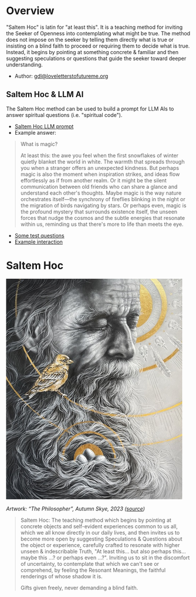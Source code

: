 

# Overview
"Saltem Hoc" is latin for "at least this". It is a teaching method for inviting
the Seeker of Openness into contemplating what might be true. The method does
not impose on the seeker by telling them directly what is true or insisting on a
blind faith to proceed or requiring them to decide what is true. Instead, it 
begins by pointing at something concrete & familiar and then suggesting 
speculations or questions that guide the seeker toward deeper understanding.
* Author: gdl@loveletterstofutureme.org

## Saltem Hoc & LLM AI
The Saltem Hoc method can be used to build a prompt for LLM AIs to answer spiritual
questions (i.e. "spiritual code").
* [Saltem Hoc LLM prompt](saltem_hoc-llm-prompt.txt) 
* Example answer:
> What is magic?
>
> At least this: the awe you feel when the first snowflakes of winter quietly
> blanket the world in white. The warmth that spreads through you when a
> stranger offers an unexpected kindness. But perhaps magic is also the moment
> when inspiration strikes, and ideas flow effortlessly as if from another
> realm. Or it might be the silent communication between old friends who can
> share a glance and understand each other's thoughts. Maybe magic is the way
> nature orchestrates itself—the synchrony of fireflies blinking in the night
> or the migration of birds navigating by stars. Or perhaps even, magic is the
> profound mystery that surrounds existence itself, the unseen forces that nudge
> the cosmos and the subtle energies that resonate within us, reminding us that
> there's more to life than meets the eye.
* [Some test questions](saltem_hoc-test_questions.txt)
* [Example interaction](https://chatgpt.com/share/674908ed-a890-800f-a8a4-9249c70ebdca)

# Saltem Hoc

![Artwork: “Rose”, Devin Becker, 2017](../../images/the_philosopher-autumn_skye.jpg)

*Artwork: “The Philosopher”, Autumn Skye, 2023 ([source](https://autumnskyeart.com/#/the-philosopher/))*

> Saltem Hoc: The teaching method which begins by pointing at concrete objects
> and self-evident experiences common to us all, which we all know directly in
> our daily lives, and then invites us to become more open by suggesting
> Speculations & Questions about the object or experience, carefully crafted to
> resonate with higher unseen & indescribable Truth, 
> "At least this... but also perhaps this... maybe this ...? or perhaps even ...?".
> Inviting us to sit in the discomfort of uncertainty, to contemplate that which
> we can't see or comprehend, by feeling the Resonant Meanings, the faithful 
> renderings of whose shadow it is.
> 
> Gifts given freely, never demanding a blind faith.
